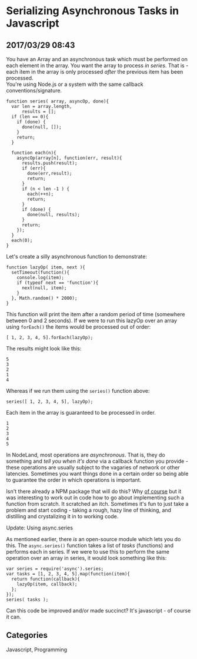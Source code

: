 # Serializing Asynchronous Tasks in Javascript## 2017/03/29 08:43You have an Array and an asynchronous task which must be performed on each element in the array. You want the array to process _in series_. That is - each item in the array is only processed _after_ the previous item has been processed.  You're using Node.js or a system with the same callback conventions/signature.        function series( array, asyncOp, done){      var len = array.length,          results = [];      if (len == 0){        if (done) {          done(null, []);        }        return;      }            function each(n){        asyncOp(array[n], function(err, result){          results.push(result);          if (err){            done(err,result);            return;          }          if (n < len -1 ) {            each(++n);            return;          }           if (done) {            done(null, results);          }          return;         });      }      each(0);      }Let's create a silly asynchronous function to demonstrate:    function lazyOp( item, next ){      setTimeout(function(){         console.log(item);        if (typeof next == 'function'){          next(null, item);        }      }, Math.random() * 2000);    }    This function will print the item after a random period of time (somewhere between 0 and 2 seconds). If we were to run this lazyOp over an array using `forEach()` the items would be processed out of order:    [ 1, 2, 3, 4, 5].forEach(lazyOp);The results might look like this:    5    3    2    1    4Whereas if we run them using the `series()` function above:    series([ 1, 2, 3, 4, 5], lazyOp);Each item in the array is guaranteed to be processed in order.    1    2    3    4    5In NodeLand, most operations are _asynchronous_. That is, they do something and _tell you when it's done_ via a callback function you provide - these operations are usually subject to the vagaries of network or other latencies. Sometimes you want things done in a certain order so being able to guarantee the order in which operations is important.Isn't there already a NPM package that will do this? Why [of course][async] but it was interesting to work out in code how to go about implementing such a function from scratch. It scratched an itch. Sometimes it's fun to just take a problem and start coding - taking a rough, hazy line of thinking, and distilling and crystalizing it in to working code.[async]: https://caolan.github.io/async/docs.html#seriesUpdate: Using async.seriesAs mentioned earlier, there _is_ an open-source module which lets you do this. The `async.series()` function takes a list of _tasks_ (functions) and performs each in series. If we were to use this to perform the same operation over an array in series, it would look something like this:    var series = require('async').series;    var tasks = [1, 2, 3, 4, 5].map(function(item){      return function(callback){         lazyOp(item, callback);      };    });    series( tasks );Can this code be improved and/or made succinct? It's javascript - of course it can.## CategoriesJavascript, Programming